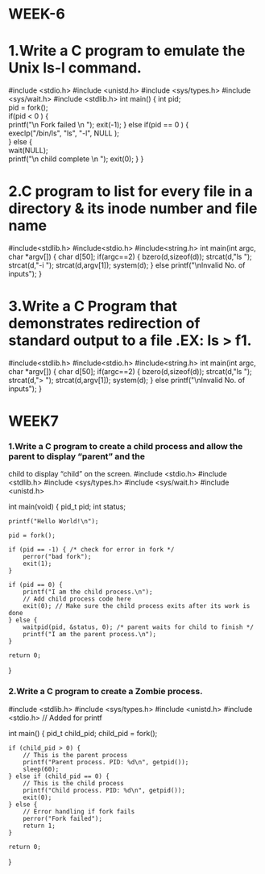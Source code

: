 # WEEK-6
# 1.Write a C program to emulate the Unix ls-l command.
  
#include <stdio.h>
#include <unistd.h>
#include <sys/types.h>
#include <sys/wait.h>
#include <stdlib.h>
int main()
{
int pid;           
pid = fork();     
if(pid < 0 )
{                                 
printf("\n Fork failed \n ");
exit(-1);
}
else if(pid == 0 )
{                     
execlp("/bin/ls", "ls", "-l", NULL );  
}
else
{                             
wait(NULL);              
printf("\n child complete \n ");
exit(0);
}
}

# 2.C program to list for every file in a directory & its inode number and file name

#include<stdlib.h>
#include<stdio.h>
#include<string.h>
int main(int argc, char *argv[])
{
char d[50];
if(argc==2)
{
bzero(d,sizeof(d));
strcat(d,"ls ");
strcat(d,"-i ");
strcat(d,argv[1]);
system(d);
}
else
printf("\nInvalid No. of inputs");
 }

 # 3.Write a C Program that demonstrates redirection of standard output to a file .EX: ls > f1.

#include<stdlib.h>
#include<stdio.h>
#include<string.h>
 int main(int argc, char *argv[])
{
char d[50];
if(argc==2)
{
bzero(d,sizeof(d));
strcat(d,"ls ");
strcat(d,"> ");
strcat(d,argv[1]);
system(d);
}
else
printf("\nInvalid No. of inputs");
}

# WEEK7
### 1.Write a C program to create a child process and allow the parent to display “parent” and the
child to display “child” on the screen.
#include <stdio.h>
#include <stdlib.h>
#include <sys/types.h>
#include <sys/wait.h>
#include <unistd.h>

int main(void) {
    pid_t pid;
    int status;

    printf("Hello World!\n");

    pid = fork();

    if (pid == -1) { /* check for error in fork */
        perror("bad fork");
        exit(1);
    }

    if (pid == 0) {
        printf("I am the child process.\n");
        // Add child process code here
        exit(0); // Make sure the child process exits after its work is done
    } else {
        waitpid(pid, &status, 0); /* parent waits for child to finish */
        printf("I am the parent process.\n");
    }

    return 0;
}

### 2.Write a C program to create a Zombie process.
#include <stdlib.h>
#include <sys/types.h>
#include <unistd.h>
#include <stdio.h> // Added for printf

int main() {
    pid_t child_pid;
    child_pid = fork();

    if (child_pid > 0) {
        // This is the parent process
        printf("Parent process. PID: %d\n", getpid());
        sleep(60);
    } else if (child_pid == 0) {
        // This is the child process
        printf("Child process. PID: %d\n", getpid());
        exit(0);
    } else {
        // Error handling if fork fails
        perror("Fork failed");
        return 1;
    }

    return 0;
}
